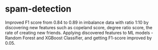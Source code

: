 # spam-detection

Improved F1 score from 0.84 to 0.89 in imbalance data with ratio 1:10 by discovering new features such as
copeland score, degree ratio score, the rate of creating new friends. Applying discovered features to ML models - Random Forest and XGBoost Classifier, and getting F1-score improved by 0.05.

